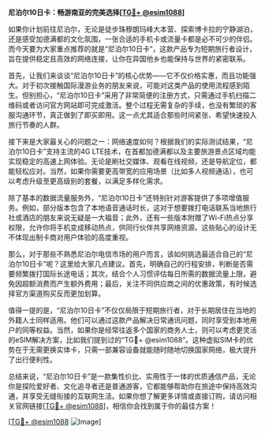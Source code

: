 **尼泊尔10日卡：畅游南亚的完美选择[[TG💪+ @esim1088](https://t.me/s/esim1088)]**

如果你计划前往尼泊尔，无论是徒步珠穆朗玛峰大本营、探索博卡拉的宁静湖泊，还是感受加德满都的文化氛围，一张合适的手机卡或流量卡都是必不可少的伴侣。而今天要为大家重点推荐的就是“尼泊尔10日卡”，这款产品专为短期旅行者设计，旨在提供稳定且高效的网络连接，让你在异国他乡也能保持与世界的紧密联系。

首先，让我们来谈谈“尼泊尔10日卡”的核心优势——它不仅价格实惠，而且功能强大。对于初次接触国际漫游业务的朋友来说，可能对这类产品的使用流程感到陌生。但别担心，“尼泊尔10日卡”采用了非常简便的注册方式，只需通过手机扫描二维码或者访问官方网站即可完成激活。整个过程无需复杂的手续，也没有繁琐的客服沟通环节，真正做到了即买即用。这一点尤其适合那些时间紧张、希望快速投入旅行节奏的人群。

接下来是大家最关心的问题之一：网络速度如何？根据我们的实际测试结果，“尼泊尔10日卡”支持主流的4G LTE技术，在首都加德满都以及主要旅游景点区域均能实现稳定的高速上网体验。无论是刷社交媒体、观看在线视频，还是导航定位，都能轻松应对。当然，如果你需要更高带宽的应用场景（比如多人视频通话），也可以考虑升级至更高级别的套餐，以满足多样化需求。

除了基本的数据流量服务外，“尼泊尔10日卡”还特别针对游客提供了多项增值服务。例如，部分版本包含了本地语音通话时长，这对于想要拨打电话联系当地旅行社或酒店的朋友来说无疑是一大福音；此外，还有一些版本附赠了Wi-Fi热点分享权限，允许你将手机变成移动热点，供同行伙伴共享网络资源。这些贴心的设计无不体现出制卡商对用户体验的高度重视。

那么，对于那些不熟悉尼泊尔电信市场的用户而言，该如何挑选最适合自己的“尼泊尔10日卡”呢？这里给大家几点建议。首先，明确自己的行程安排，判断是否需要频繁拨打国际长途电话；其次，结合个人习惯评估每日所需的数据流量上限，避免因超额消费而产生额外费用；最后，关注不同供应商之间的优惠政策，有时候选择官方渠道购买反而更加划算。

值得一提的是，“尼泊尔10日卡”不仅仅局限于短期旅行者，对于长期居住在当地的外籍人士同样适用。他们可以通过这款产品解决日常通讯问题，同时享受到本地用户的同等权益。当然，如果你是经常往返多个国家的商务人士，则可以考虑更灵活的eSIM解决方案，比如我们提到过的“TG💪+ @esim1088”。这种虚拟SIM卡的优势在于无需更换实体卡，只需一部兼容设备就能随时随地切换国家网络，极大提升了出行便利性。

总结来说，“尼泊尔10日卡”是一款集性价比、实用性于一体的优质通信产品，无论你是探险爱好者、文化追寻者还是普通游客，它都能够帮助你在旅途中保持高效沟通，并享受无缝衔接的互联网生活。如果你想了解更多详情或直接订购，请访问相关官网链接[[TG💪+ @esim1088](https://t.me/s/esim1088)]，相信你会找到属于你的最佳方案！

[[TG💪+ @esim1088](https://t.me/s/esim1088) ![Image](https://i.postimg.cc/4NQfJmqS/Snipaste-2025-05-13-00-14-12.png)]